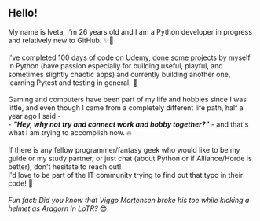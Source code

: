 ## Hello! 


My name is Iveta, I'm 26 years old and I am a Python developer in progress and relatively new to GitHub. ✨🐍\
\
I've completed 100 days of code on Udemy, done some projects by myself in Python (have passion especially for building useful, playful, and sometimes slightly chaotic apps) and currently building another one,  learning Pytest and testing in general. 🌱\
\
Gaming and computers have been part of my life and hobbies since I was little, and even though I came from a completely different life path, half a year ago I said - \
    - ***"Hey, why not try and connect work and hobby together?"*** - and that's what I am trying to accomplish now. 🔥\
    \
If there is any fellow programmer/fantasy geek who would like to be my guide or my study partner, or just chat (about Python or if Alliance/Horde is better), don't hesitate to reach out!\
I'd love to be part of the IT community trying to find out that typo in their code! 🙌\
\
*Fun fact: Did you know that Viggo Mortensen broke his toe while kicking a helmet as Aragorn in LoTR?* 😎
